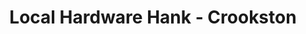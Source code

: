 ---
title: "Local Hardware Hank - Crookston"
url: /crookston/local-hardware-hank-crookston/
shop: Eisenwaren
---